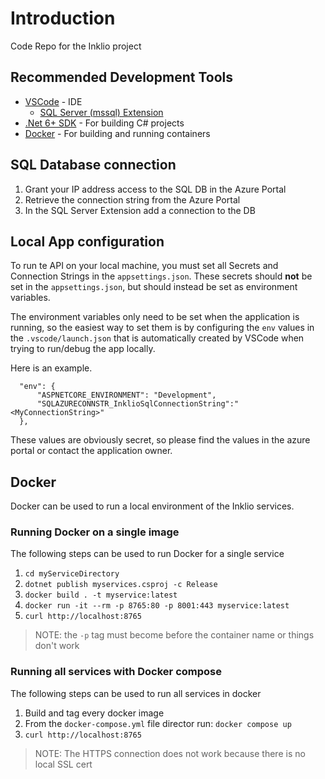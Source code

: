 # Introduction
Code Repo for the Inklio project

## Recommended Development Tools

* [VSCode](https://code.visualstudio.com/) - IDE
  * [SQL Server (mssql) Extension](https://github.com/microsoft/vscode-mssql)
* [.Net 6+ SDK](https://dotnet.microsoft.com/en-us/download/visual-studio-sdks) - For building C# projects
* [Docker](https://docs.docker.com/get-docker/) - For building and running containers

## SQL Database connection

1. Grant your IP address access to the SQL DB in the Azure Portal
2. Retrieve the connection string from the Azure Portal
3. In the SQL Server Extension add a connection to the DB

## Local App configuration

To run te API on your local machine, you must set all Secrets and Connection Strings in the `appsettings.json`. These secrets should **not** be set in the `appsettings.json`, but should instead be set as environment variables.

The environment variables only need to be set when the application is running, so the easiest way to set them is by configuring the `env` values in the `.vscode/launch.json` that is automatically created by VSCode when trying to run/debug the app locally.

Here is an example.

```
  "env": {
      "ASPNETCORE_ENVIRONMENT": "Development",
      "SQLAZURECONNSTR_InklioSqlConnectionString":"<MyConnectionString>"
  },
```

These values are obviously secret, so please find the values in the azure portal or contact the application owner.

## Docker

Docker can be used to run a local environment of the Inklio services.

### Running Docker on a single image

The following steps can be used to run Docker for a single service

1. `cd myServiceDirectory`
2. `dotnet publish myservices.csproj -c Release`
3. `docker build . -t myservice:latest`
4. `docker run -it --rm -p 8765:80 -p 8001:443 myservice:latest`
5. `curl http://localhost:8765`

> NOTE: the `-p` tag must become before the container name or things don't work

### Running all services with Docker compose

The following steps can be used to run all services in docker 

1. Build and tag every docker image
2. From the `docker-compose.yml` file director run: `docker compose up`
3. `curl http://localhost:8765`

> NOTE: The HTTPS connection does not work because there is no local SSL cert
